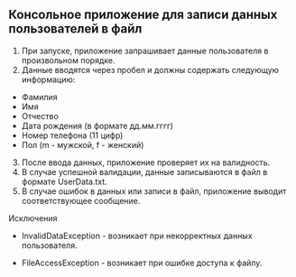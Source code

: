 ## Консольное приложение для записи данных пользователей в файл

1. При запуске, приложение запрашивает данные пользователя в произвольном порядке.
2. Данные вводятся через пробел и должны содержать следующую информацию:
- Фамилия
- Имя
- Отчество
- Дата рождения (в формате дд.мм.гггг)
- Номер телефона (11 цифр)
- Пол (m - мужской, f - женский)
3. После ввода данных, приложение проверяет их на валидность.
4. В случае успешной валидации, данные записываются в файл в формате UserData.txt.
5. В случае ошибок в данных или записи в файл, приложение выводит соответствующее сообщение.

Исключения
- InvalidDataException - возникает при некорректных данных пользователя.

- FileAccessException - возникает при ошибке доступа к файлу.